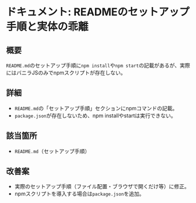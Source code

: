 
<!-- filepath: c:\tool\exercise-website\AP-learning-app\.gitignore\Issue\doc-readme-setup-gap.md -->
# ドキュメント: READMEのセットアップ手順と実体の乖離

## 概要
`README.md`のセットアップ手順に`npm install`や`npm start`の記載があるが、実際にはバニラJSのみでnpmスクリプトが存在しない。

## 詳細
- `README.md`の「セットアップ手順」セクションにnpmコマンドの記載。
- `package.json`が存在しないため、npm installやstartは実行できない。

## 該当箇所
- `README.md`（セットアップ手順）

## 改善案
- 実際のセットアップ手順（ファイル配置・ブラウザで開くだけ等）に修正。
- npmスクリプトを導入する場合は`package.json`を追加。
